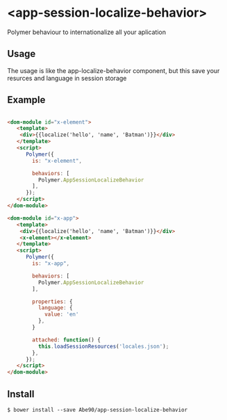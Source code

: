 # \<app-session-localize-behavior\>

Polymer behaviour to internationalize all your aplication

## Usage
The usage is like the app-localize-behavior component, but this save your resurces and language in session storage

## Example

```html

<dom-module id="x-element">
   <template>
    <div>{{localize('hello', 'name', 'Batman')}}</div>
   </template>
   <script>
      Polymer({
        is: "x-element",

        behaviors: [
          Polymer.AppSessionLocalizeBehavior
        ],
      });
   </script>
</dom-module>

<dom-module id="x-app">
   <template>
    <div>{{localize('hello', 'name', 'Batman')}}</div>
	<x-element></x-element>
   </template>
   <script>
      Polymer({
        is: "x-app",

        behaviors: [
          Polymer.AppSessionLocalizeBehavior
        ],

        properties: {
          language: {
            value: 'en'
          },
        }

        attached: function() {
          this.loadSessionResources('locales.json');
        },
      });
   </script>
</dom-module>
```

## Install

```
$ bower install --save Abe90/app-session-localize-behavior
```
